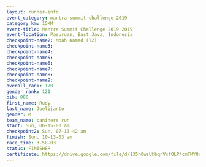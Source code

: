 ```yaml
---
layout: runner-info 
event_category: mantra-summit-challenge-2019 
category_km: 15KM 
event-title: Mantra Summit Challenge 2019 2019 
event-location: Pasuruan, East Java, Indonesia 
checkpoint-name2: Mbah Kamad (T2) 
checkpoint-name3: 
checkpoint-name4: 
checkpoint-name5: 
checkpoint-name6: 
checkpoint-name7: 
checkpoint-name8: 
checkpoint-name9: 
overall_rank: 170
gender_rank: 121
bib: 880
first_name: Rudy
last_name: Joelijanto
gender: M
team_name: caniners run
start: Sun, 06-15-00 am
checkpoint2: Sun, 07-13-42 am
finish: Sun, 10-13-03 am
race_time: 3-58-03
status: FINISHER
certificate: https://drive.google.com/file/d/135h0wsUhbqnVcfOLP4cmTMY8cD8HuNcJ/view?usp=sharing
---
```

